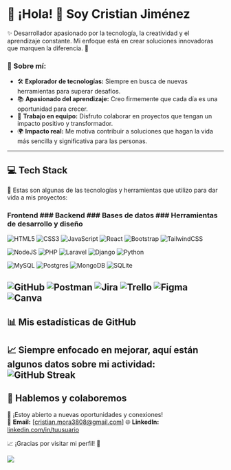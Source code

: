 # 🌟 ¡Hola! 👋 Soy **Cristian Jiménez**  
✨ Desarrollador apasionado por la tecnología, la creatividad y el aprendizaje constante. Mi enfoque está en crear soluciones innovadoras que marquen la diferencia. 🚀  

### 🙌 Sobre mí:
- 🛠️ **Explorador de tecnologías:** Siempre en busca de nuevas herramientas para superar desafíos.  
- 📚 **Apasionado del aprendizaje:** Creo firmemente que cada día es una oportunidad para crecer.  
- 🤝 **Trabajo en equipo:** Disfruto colaborar en proyectos que tengan un impacto positivo y transformador.  
- 🌍 **Impacto real:** Me motiva contribuir a soluciones que hagan la vida más sencilla y significativa para las personas.

---
## 💻 **Tech Stack**  
🚀 Estas son algunas de las tecnologías y herramientas que utilizo para dar vida a mis proyectos:  


### **Frontend**    ### **Backend**        ### **Bases de datos**         ### **Herramientas de desarrollo y diseño**  
![HTML5](https://img.shields.io/badge/html5-%23E34F26.svg?style=for-the-badge&logo=html5&logoColor=white) ![CSS3](https://img.shields.io/badge/css3-%231572B6.svg?style=for-the-badge&logo=css3&logoColor=white) ![JavaScript](https://img.shields.io/badge/javascript-%23323330.svg?style=for-the-badge&logo=javascript&logoColor=%23F7DF1E) ![React](https://img.shields.io/badge/react-%2320232a.svg?style=for-the-badge&logo=react&logoColor=%2361DAFB) ![Bootstrap](https://img.shields.io/badge/bootstrap-%238511FA.svg?style=for-the-badge&logo=bootstrap&logoColor=white) ![TailwindCSS](https://img.shields.io/badge/tailwindcss-%2338B2AC.svg?style=for-the-badge&logo=tailwind-css&logoColor=white)

![NodeJS](https://img.shields.io/badge/node.js-6DA55F?style=for-the-badge&logo=node.js&logoColor=white) ![PHP](https://img.shields.io/badge/php-%23777BB4.svg?style=for-the-badge&logo=php&logoColor=white) ![Laravel](https://img.shields.io/badge/laravel-%23FF2D20.svg?style=for-the-badge&logo=laravel&logoColor=white) ![Django](https://img.shields.io/badge/django-%23092E20.svg?style=for-the-badge&logo=django&logoColor=white) ![Python](https://img.shields.io/badge/python-3670A0?style=for-the-badge&logo=python&logoColor=ffdd54)

![MySQL](https://img.shields.io/badge/mysql-4479A1.svg?style=for-the-badge&logo=mysql&logoColor=white) ![Postgres](https://img.shields.io/badge/postgres-%23316192.svg?style=for-the-badge&logo=postgresql&logoColor=white) ![MongoDB](https://img.shields.io/badge/MongoDB-%234ea94b.svg?style=for-the-badge&logo=mongodb&logoColor=white) ![SQLite](https://img.shields.io/badge/sqlite-%2307405e.svg?style=for-the-badge&logo=sqlite&logoColor=white)

![GitHub](https://img.shields.io/badge/github-%23121011.svg?style=for-the-badge&logo=github&logoColor=white) ![Postman](https://img.shields.io/badge/Postman-FF6C37?style=for-the-badge&logo=postman&logoColor=white) ![Jira](https://img.shields.io/badge/jira-%230A0FFF.svg?style=for-the-badge&logo=jira&logoColor=white) ![Trello](https://img.shields.io/badge/Trello-%23026AA7.svg?style=for-the-badge&logo=Trello&logoColor=white) ![Figma](https://img.shields.io/badge/figma-%23F24E1E.svg?style=for-the-badge&logo=figma&logoColor=white) ![Canva](https://img.shields.io/badge/Canva-%2300C4CC.svg?style=for-the-badge&logo=Canva&logoColor=white)
---
## 📊 **Mis estadísticas de GitHub**  
📈 Siempre enfocado en mejorar, aquí están algunos datos sobre mi actividad:  
![GitHub Streak](https://github-readme-streak-stats.herokuapp.com/?user=cristian3808&theme=dark&hide_border=false)  
---
## 🚀 **Hablemos y colaboremos**  
🔗 ¡Estoy abierto a nuevas oportunidades y conexiones!  
📧 **Email:** [cristian.mora3808@gmail.com] 
🌐 **LinkedIn:** [linkedin.com/in/tuusuario](https://linkedin.com/in/tuusuario)  

📈 ¡Gracias por visitar mi perfil! 🌟  

[![](https://visitcount.itsvg.in/api?id=cristian3808&icon=0&color=6)](https://visitcount.itsvg.in)

<!-- Proudly created with GPRM ( https://gprm.itsvg.in ) -->
